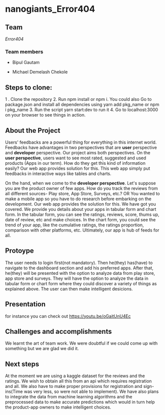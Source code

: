 # nanogiants_Error404

## Team
*Error404*

### Team members

- Bipul Gautam

- Michael Demelash Chekole


## Steps to clone:

1 . Clone the repository
2.  Run npm install or npm i. You could also Go to package.json and install all dependencies using yarn add pkg_name or npm i pkg_name
3.  Run the script yarn start:dev to run it
4.  Go to localhost:3000 on your browser to see things in action.

## About the Project
Users' feedbacks are a powerful thing for everything in this internet world. Feedbacks have advantages in two perspectives that are **user** perspective and **developer** perspective. Our project aims both perspectives. On the **user perspective**, users want to see most rated, suggested and used products (Apps in our term). How do they get this kind of information easily? Our web app provides solution for this. This web app simply put feedbacks in interactive ways like tables and charts.


On the hand, when we come to the **developer perspective**. Let's suppose you are the product owner of few apps. How do you track the reviews from all different sources- Play store, App Store, Surveys, etc.? OR You wanted to make a mobile app so you have to do research before embarking on the development. Our web app provides the solution for this. We have got you covered. We provide you details about your apps in tabular form and chart form. In the tabular form, you can see the ratings, reviews, score, thums up, date of review, etc and make choices. In the chart form, you could see the trend of your app, like the cumulative ratings, the ratings proportion, comparison with other platforms, etc. 
Ultimately, our app is hub of feeds for all. 


## Protoype

The user needs to login first(not mandatory). Then he(they) has(have) to navigate to the dashboard section and add his preferred apps. After that, he(they) will be presented with the option to analyze data from play store, app store and surveys. They will have the option to analyze the data in tabular form or chart form where they could discover a variety of things as explained above. The user can then make intelligent desicions. 

## Presentation
for instance you can check out  https://youtu.be/oGaitUnU4Ec

## Challenges and accomplishments

We learnt the art of team work. We were doubtful if we could come up with something but we are glad we did it.

## Next steps

At the moment we are using a kaggle dataset for the reviews and the ratings. We wish to obtain all this from an api which requires registration and all. We also have to make proper provisions for registration and sign-ins(Time was very less, so were not able to implement). We have also plans to integrate the data from machine learning algorithms and the preprocessed data to make accurate predictions which would in turn help the product-app owners to make intelligent choices.
